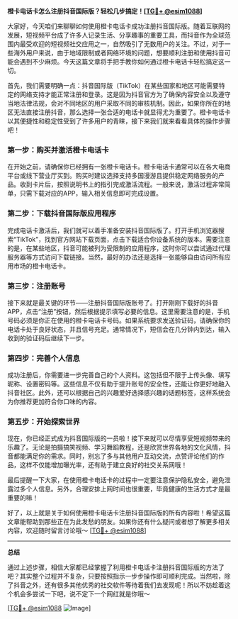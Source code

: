 **橙卡电话卡怎么注册抖音国际版？轻松几步搞定！[[TG💪+ @esim1088](https://t.me/s/esim1088)]**

大家好，今天咱们来聊聊如何使用橙卡电话卡成功注册抖音国际版。随着互联网的发展，短视频平台成了许多人记录生活、分享趣事的重要工具，而抖音作为全球范围内最受欢迎的短视频社交应用之一，自然吸引了无数用户的关注。不过，对于一些海外用户来说，由于地域限制或者网络环境的问题，想要顺利注册和使用抖音可能会遇到不少麻烦。今天这篇文章将手把手教你如何通过橙卡电话卡轻松搞定这一切。

首先，我们需要明确一点：抖音国际版（TikTok）在某些国家和地区可能需要特定的网络支持才能正常注册和登录。这是因为抖音官方为了确保内容安全以及遵守当地法律法规，会对不同地区的用户采取不同的审核机制。因此，如果你所在的地区无法直接注册抖音，那么选择一张合适的电话卡就显得尤为重要了。橙卡电话卡以其便捷性和稳定性受到了许多用户的青睐，接下来我们就来看看具体的操作步骤吧！

### 第一步：购买并激活橙卡电话卡

在开始之前，请确保你已经拥有一张橙卡电话卡。橙卡电话卡通常可以在各大电商平台或线下营业厅买到。购买时建议选择支持多国漫游且提供稳定网络服务的产品。收到卡片后，按照说明书上的指引完成激活流程。一般来说，激活过程非常简单，只需下载对应的APP，输入相关信息即可完成设置。

### 第二步：下载抖音国际版应用程序

完成电话卡激活后，我们就可以着手准备安装抖音国际版了。打开手机浏览器搜索“TikTok”，找到官方网站下载页面，点击下载适合你设备系统的版本。需要注意的是，在某些地区，抖音可能被列为受限制的应用程序，这时你可以尝试通过代理服务器等方式访问下载链接。当然，最好的办法还是选择一张能够自由访问所有应用市场的橙卡电话卡。

### 第三步：注册账号

接下来就是最关键的环节——注册抖音国际版账号了。打开刚刚下载好的抖音APP，点击“注册”按钮，然后根据提示填写必要的信息。这里需要注意的是，手机号码必须是你正在使用的橙卡电话卡号码。如果系统要求发送验证码，请确保你的电话卡处于良好状态，并且信号充足。通常情况下，短信会在几分钟内到达，输入收到的验证码后继续下一步。

### 第四步：完善个人信息

成功注册后，你需要进一步完善自己的个人资料。这包括但不限于上传头像、填写昵称、设置密码等。这些信息不仅有助于提升账号的安全性，还能让你更好地融入抖音社区。此外，还可以根据自己的兴趣爱好选择感兴趣的话题标签，这样系统会为你推荐更加符合你口味的内容。

### 第五步：开始探索世界

现在，你已经正式成为抖音国际版的一员啦！接下来就可以尽情享受短视频带来的乐趣了。无论是拍摄搞笑视频、学习舞蹈教程，还是欣赏世界各地的文化风情，抖音都能满足你的需求。同时，别忘了多与其他用户互动交流，点赞评论他们的作品，这样不仅能增加曝光率，还有助于建立良好的社交关系网哦！

最后提醒一下大家，在使用橙卡电话卡的过程中一定要注意保护隐私安全，避免泄露过多个人信息。另外，合理安排上网时间也很重要，毕竟健康的生活方式才是最重要的嘛！

好了，以上就是关于如何使用橙卡电话卡注册抖音国际版的所有内容啦！希望这篇文章能帮助到那些正在为此发愁的朋友。如果你还有什么疑问或者想了解更多相关内容，欢迎随时留言讨论哦～ [[TG💪+ @esim1088](https://t.me/s/esim1088)]

---

**总结**

通过上述步骤，相信大家都已经掌握了利用橙卡电话卡注册抖音国际版的方法了吧？其实整个过程并不复杂，只要按照指示一步步操作即可顺利完成。当然啦，除了抖音之外，还有很多其他优秀的社交软件等待着我们去发现呢！所以不妨趁着这个机会多尝试一下吧，说不定下一个网红就是你哦～

[[TG💪+ @esim1088](https://t.me/s/esim1088) ![Image](https://i.postimg.cc/4NQfJmqS/Snipaste-2025-05-13-00-14-12.png)]